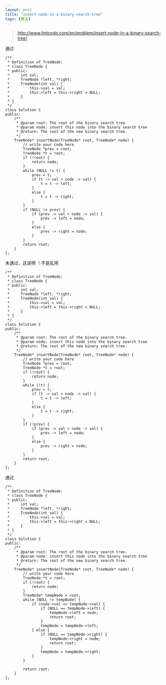```yaml
---
layout: post
title: "insert-node-in-a-binary-search-tree"
tags: [算法]
---	
```

	
>http://www.lintcode.com/en/problem/insert-node-in-a-binary-search-tree/

通过

	/**
	 * Definition of TreeNode:
	 * class TreeNode {
	 * public:
	 *     int val;
	 *     TreeNode *left, *right;
	 *     TreeNode(int val) {
	 *         this->val = val;
	 *         this->left = this->right = NULL;
	 *     }
	 * }
	 */
	class Solution {
	public:
	    /**
	     * @param root: The root of the binary search tree.
	     * @param node: insert this node into the binary search tree
	     * @return: The root of the new binary search tree.
	     */
	    TreeNode* insertNode(TreeNode* root, TreeNode* node) {
	        // write your code here
	        TreeNode *prev = root;
	        TreeNode *t = root;
	        if (!root) {
	            return node;
	        }
	        while (NULL != t) {
	            prev = t;
	            if (t -> val > node -> val) {
	                t = t -> left;
	            }
	            else {
	                t = t -> right;
	            }
	        }
	        if (NULL != prev) {
	            if (prev -> val > node -> val) {
	                prev -> left = node;
	            }
	            else {
	                prev -> right = node;
	            }
	        }
	        return root;
	    }
	};

未通过，这说明 ！不是乱用

	/**
	 * Definition of TreeNode:
	 * class TreeNode {
	 * public:
	 *     int val;
	 *     TreeNode *left, *right;
	 *     TreeNode(int val) {
	 *         this->val = val;
	 *         this->left = this->right = NULL;
	 *     }
	 * }
	 */
	class Solution {
	public:
	    /**
	     * @param root: The root of the binary search tree.
	     * @param node: insert this node into the binary search tree
	     * @return: The root of the new binary search tree.
	     */
	    TreeNode* insertNode(TreeNode* root, TreeNode* node) {
	        // write your code here
	        TreeNode *prev = root;
	        TreeNode *t = root;
	        if (!root) {
	            return node;
	        }
	        while (!t) {
	            prev = t;
	            if (t -> val > node -> val) {
	                t = t -> left;
	            }
	            else {
	                t = t -> right;
	            }
	        }
	        if (!prev) {
	            if (prev -> val > node -> val) {
	                prev -> left = node;
	            }
	            else {
	                prev -> right = node;
	            }
	        }
	        return root;
	    }
	};

通过

	/**
	 * Definition of TreeNode:
	 * class TreeNode {
	 * public:
	 *     int val;
	 *     TreeNode *left, *right;
	 *     TreeNode(int val) {
	 *         this->val = val;
	 *         this->left = this->right = NULL;
	 *     }
	 * }
	 */
	class Solution {
	public:
	    /**
	     * @param root: The root of the binary search tree.
	     * @param node: insert this node into the binary search tree
	     * @return: The root of the new binary search tree.
	     */
	    TreeNode* insertNode(TreeNode* root, TreeNode* node) {
	        // write your code here
	        TreeNode *t = root;
	        if (!root) {
	            return node;
	        }
	        TreeNode* tempNode = root;
	        while (NULL != tempNode) {
	            if (node->val <= tempNode->val) {
	                if (NULL == tempNode->left) {
	                    tempNode->left = node;
	                    return root;
	                }
	                tempNode = tempNode->left;
	            } else {
	                if (NULL == tempNode->right) {
	                    tempNode->right = node;
	                    return root;
	                }
	                tempNode = tempNode->right;
	            }
	        }
	
	        return root;
	    }
	};
